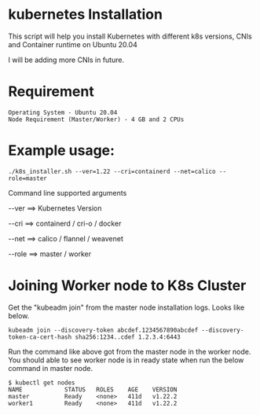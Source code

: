 # kubernetes Installation
This script will help you install Kubernetes with different k8s versions, CNIs and Container runtime on Ubuntu 20.04

I will be adding more CNIs in future.

# Requirement

```
Operating System - Ubuntu 20.04
Node Requirement (Master/Worker) - 4 GB and 2 CPUs
```

# Example usage:

```
./k8s_installer.sh --ver=1.22 --cri=containerd --net=calico --role=master
```
Command line supported arguments

--ver ==> Kubernetes Version

--cri ==> containerd / cri-o / docker

--net ==> calico / flannel / weavenet

--role ==> master / worker

# Joining Worker node to K8s Cluster

Get the "kubeadm join" from the master node installation logs. Looks like below.

```
kubeadm join --discovery-token abcdef.1234567890abcdef --discovery-token-ca-cert-hash sha256:1234..cdef 1.2.3.4:6443
```

Run the command like above got from the master node in the worker node. You should able to see worker node is in ready state when run the below command in master node.


```
$ kubectl get nodes
NAME            STATUS   ROLES    AGE    VERSION
master          Ready    <none>   411d   v1.22.2
worker1         Ready    <none>   411d   v1.22.2
```